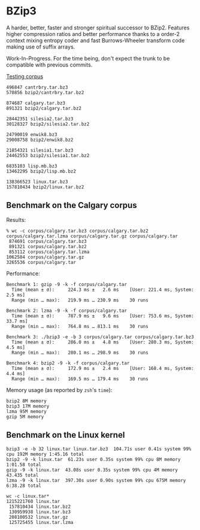 
# BZip3

A harder, better, faster and stronger spiritual successor to BZip2. Features higher compression ratios and better performance thanks to a order-2 context mixing entropy coder and fast Burrows-Wheeler transform code making use of suffix arrays.

Work-In-Progress. For the time being, don't expect the trunk to be compatible with previous commits.

[Testing corpus](https://github.com/kspalaiologos/bzip3/releases/download/corpus/corpus.7z)

```
496847 cantrbry.tar.bz3
570856 bzip2/cantrbry.tar.bz2

874687 calgary.tar.bz3
891321 bzip2/calgary.tar.bz2

28442351 silesia2.tar.bz3
30128327 bzip2/silesia2.tar.bz2

24790019 enwik8.bz3
29008758 bzip2/enwik8.bz2

21854321 silesia1.tar.bz3
24462553 bzip2/silesia1.tar.bz2

6835103 lisp.mb.bz3
13462295 bzip2/lisp.mb.bz2

138366523 linux.tar.bz3
157810434 bzip2/linux.tar.bz2
```

## Benchmark on the Calgary corpus

Results:

```
% wc -c corpus/calgary.tar.bz3 corpus/calgary.tar.bz2 corpus/calgary.tar.lzma corpus/calgary.tar.gz corpus/calgary.tar
 874691 corpus/calgary.tar.bz3
 891321 corpus/calgary.tar.bz2
 853112 corpus/calgary.tar.lzma
1062584 corpus/calgary.tar.gz
3265536 corpus/calgary.tar
```

Performance:

```
Benchmark 1: gzip -9 -k -f corpus/calgary.tar
  Time (mean ± σ):     224.3 ms ±   2.6 ms    [User: 221.4 ms, System: 2.5 ms]
  Range (min … max):   219.9 ms … 230.9 ms    30 runs

Benchmark 2: lzma -9 -k -f corpus/calgary.tar
  Time (mean ± σ):     787.9 ms ±   9.6 ms    [User: 753.6 ms, System: 33.7 ms]
  Range (min … max):   764.8 ms … 813.1 ms    30 runs

Benchmark 3: ./bzip3 -e -b 3 corpus/calgary.tar corpus/calgary.tar.bz3
  Time (mean ± σ):     286.0 ms ±   4.8 ms    [User: 280.3 ms, System: 4.5 ms]
  Range (min … max):   280.1 ms … 298.9 ms    30 runs

Benchmark 4: bzip2 -9 -k -f corpus/calgary.tar
  Time (mean ± σ):     172.9 ms ±   2.4 ms    [User: 168.4 ms, System: 4.4 ms]
  Range (min … max):   169.5 ms … 179.4 ms    30 runs
```

Memory usage (as reported by `zsh`'s `time`):

```
bzip2 8M memory
bzip3 17M memory
lzma 95M memory
gzip 5M memory
```

## Benchmark on the Linux kernel

```
bzip3 -e -b 32 linux.tar linux.tar.bz3  104.71s user 0.41s system 99% cpu 192M memory 1:45.16 total
bzip2 -9 -k linux.tar  61.23s user 0.35s system 99% cpu 8M memory 1:01.58 total
gzip -9 -k linux.tar  43.08s user 0.35s system 99% cpu 4M memory 43.435 total
lzma -9 -k linux.tar  397.30s user 0.90s system 99% cpu 675M memory 6:38.28 total
```

```
wc -c linux.tar*
1215221760 linux.tar
 157810434 linux.tar.bz2
 130959938 linux.tar.bz3
 208100532 linux.tar.gz
 125725455 linux.tar.lzma
```
